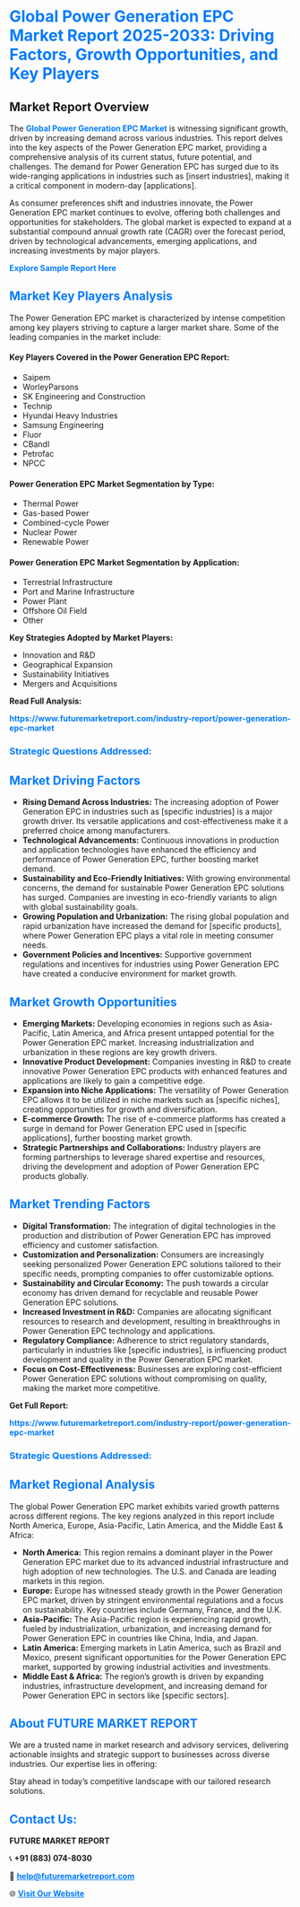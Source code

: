 <h1 style="color: #007BFF;">Global Power Generation EPC Market Report 2025-2033: Driving Factors, Growth Opportunities, and Key Players</h1>

<section id="overview">
<h2>Market Report Overview</h2>
<p>The <a href="https://www.futuremarketreport.com/industry-report/power-generation-epc-market" style="color: #007BFF; text-decoration: none;"><strong>Global Power Generation EPC Market</strong></a> is witnessing significant growth, driven by increasing demand across various industries. This report delves into the key aspects of the Power Generation EPC market, providing a comprehensive analysis of its current status, future potential, and challenges. The demand for Power Generation EPC has surged due to its wide-ranging applications in industries such as [insert industries], making it a critical component in modern-day [applications].</p>
<p>As consumer preferences shift and industries innovate, the Power Generation EPC market continues to evolve, offering both challenges and opportunities for stakeholders. The global market is expected to expand at a substantial compound annual growth rate (CAGR) over the forecast period, driven by technological advancements, emerging applications, and increasing investments by major players.</p>
</section>

<section id="overview">
<p><a href="https://www.futuremarketreport.com/request-sample/reportId=43315" style="color: #007BFF; text-decoration: none;"><strong>Explore Sample Report Here</strong></a></p>
</section>

<section id="key-players">
<h2 style="color: #007BFF;">Market Key Players Analysis</h2>
<p>The Power Generation EPC market is characterized by intense competition among key players striving to capture a larger market share. Some of the leading companies in the market include:</p>
<h4>Key Players Covered in the Power Generation EPC Report:</h4>
<ul><li>Saipem</li><li>WorleyParsons</li><li>SK Engineering and Construction</li><li>Technip</li><li>Hyundai Heavy Industries</li><li>Samsung Engineering</li><li>Fluor</li><li>CBandI</li><li>Petrofac</li><li>NPCC</li></ul>
<h4>Power Generation EPC Market Segmentation by Type:</h4>
<ul><li>Thermal Power</li><li>Gas-based Power</li><li>Combined-cycle Power</li><li>Nuclear Power</li><li>Renewable Power</li></ul>

<h4>Power Generation EPC Market Segmentation by Application:</h4>
<ul><li>Terrestrial Infrastructure</li><li>Port and Marine Infrastructure</li><li>Power Plant</li><li>Offshore Oil Field</li><li>Other</li></ul>
<p><strong>Key Strategies Adopted by Market Players:</strong></p>
<ul>
<li>Innovation and R&D</li>
<li>Geographical Expansion</li>
<li>Sustainability Initiatives</li>
<li>Mergers and Acquisitions</li>
</ul>
</section>

<section>
<p><strong>Read Full Analysis: </strong></p><a href="https://www.futuremarketreport.com/industry-report/power-generation-epc-market" style="color: #007BFF; text-decoration: none;"><strong>https://www.futuremarketreport.com/industry-report/power-generation-epc-market</strong></a>
<h3 style="color: #007BFF;">Strategic Questions Addressed:</h3>
</section>

<section id="driving-factors">
<h2 style="color: #007BFF;">Market Driving Factors</h2>
<ul>
<li><strong>Rising Demand Across Industries:</strong> The increasing adoption of Power Generation EPC in industries such as [specific industries] is a major growth driver. Its versatile applications and cost-effectiveness make it a preferred choice among manufacturers.</li>
<li><strong>Technological Advancements:</strong> Continuous innovations in production and application technologies have enhanced the efficiency and performance of Power Generation EPC, further boosting market demand.</li>
<li><strong>Sustainability and Eco-Friendly Initiatives:</strong> With growing environmental concerns, the demand for sustainable Power Generation EPC solutions has surged. Companies are investing in eco-friendly variants to align with global sustainability goals.</li>
<li><strong>Growing Population and Urbanization:</strong> The rising global population and rapid urbanization have increased the demand for [specific products], where Power Generation EPC plays a vital role in meeting consumer needs.</li>
<li><strong>Government Policies and Incentives:</strong> Supportive government regulations and incentives for industries using Power Generation EPC have created a conducive environment for market growth.</li>
</ul>
</section>

<section id="growth-opportunities">
<h2 style="color: #007BFF;">Market Growth Opportunities</h2>
<ul>
<li><strong>Emerging Markets:</strong> Developing economies in regions such as Asia-Pacific, Latin America, and Africa present untapped potential for the Power Generation EPC market. Increasing industrialization and urbanization in these regions are key growth drivers.</li>
<li><strong>Innovative Product Development:</strong> Companies investing in R&D to create innovative Power Generation EPC products with enhanced features and applications are likely to gain a competitive edge.</li>
<li><strong>Expansion into Niche Applications:</strong> The versatility of Power Generation EPC allows it to be utilized in niche markets such as [specific niches], creating opportunities for growth and diversification.</li>
<li><strong>E-commerce Growth:</strong> The rise of e-commerce platforms has created a surge in demand for Power Generation EPC used in [specific applications], further boosting market growth.</li>
<li><strong>Strategic Partnerships and Collaborations:</strong> Industry players are forming partnerships to leverage shared expertise and resources, driving the development and adoption of Power Generation EPC products globally.</li>
</ul>
</section>

<section id="trending-factors">
<h2 style="color: #007BFF;">Market Trending Factors</h2>
<ul>
<li><strong>Digital Transformation:</strong> The integration of digital technologies in the production and distribution of Power Generation EPC has improved efficiency and customer satisfaction.</li>
<li><strong>Customization and Personalization:</strong> Consumers are increasingly seeking personalized Power Generation EPC solutions tailored to their specific needs, prompting companies to offer customizable options.</li>
<li><strong>Sustainability and Circular Economy:</strong> The push towards a circular economy has driven demand for recyclable and reusable Power Generation EPC solutions.</li>
<li><strong>Increased Investment in R&D:</strong> Companies are allocating significant resources to research and development, resulting in breakthroughs in Power Generation EPC technology and applications.</li>
<li><strong>Regulatory Compliance:</strong> Adherence to strict regulatory standards, particularly in industries like [specific industries], is influencing product development and quality in the Power Generation EPC market.</li>
<li><strong>Focus on Cost-Effectiveness:</strong> Businesses are exploring cost-efficient Power Generation EPC solutions without compromising on quality, making the market more competitive.</li>
</ul>
</section>

<section>
<p><strong>Get Full Report: </strong></p><a href="https://www.futuremarketreport.com/industry-report/power-generation-epc-market" style="color: #007BFF; text-decoration: none;"><strong>https://www.futuremarketreport.com/industry-report/power-generation-epc-market</strong></a>
<h3 style="color: #007BFF;">Strategic Questions Addressed:</h3>
</section>


<section id="regional-analysis">
<h2 style="color: #007BFF;">Market Regional Analysis</h2>
<p>The global Power Generation EPC market exhibits varied growth patterns across different regions. The key regions analyzed in this report include North America, Europe, Asia-Pacific, Latin America, and the Middle East & Africa:</p>
<ul>
<li><strong>North America:</strong> This region remains a dominant player in the Power Generation EPC market due to its advanced industrial infrastructure and high adoption of new technologies. The U.S. and Canada are leading markets in this region.</li>
<li><strong>Europe:</strong> Europe has witnessed steady growth in the Power Generation EPC market, driven by stringent environmental regulations and a focus on sustainability. Key countries include Germany, France, and the U.K.</li>
<li><strong>Asia-Pacific:</strong> The Asia-Pacific region is experiencing rapid growth, fueled by industrialization, urbanization, and increasing demand for Power Generation EPC in countries like China, India, and Japan.</li>
<li><strong>Latin America:</strong> Emerging markets in Latin America, such as Brazil and Mexico, present significant opportunities for the Power Generation EPC market, supported by growing industrial activities and investments.</li>
<li><strong>Middle East & Africa:</strong> The region’s growth is driven by expanding industries, infrastructure development, and increasing demand for Power Generation EPC in sectors like [specific sectors].</li>
</ul>
</section>

<footer>
<h2 style="color: #007BFF;">About FUTURE MARKET REPORT</h2>
<p>We are a trusted name in market research and advisory services, delivering actionable insights and strategic support to businesses across diverse industries. Our expertise lies in offering:</p>

<p>Stay ahead in today’s competitive landscape with our tailored research solutions.</p>

<h2 style="color: #007BFF;">Contact Us:</h2>
<p><strong>FUTURE MARKET REPORT</strong></p>
<p>📞 <strong>+91 (883) 074-8030</strong></p>
<p>📧 <strong><a href="mailto:help@futuremarketreport.com" style="color: #007BFF;">help@futuremarketreport.com</a></strong></p>
<p>🌐 <strong><a href="https://www.futuremarketreport.com/" style="color: #007BFF;">Visit Our Website</a></strong></p>
</footer>